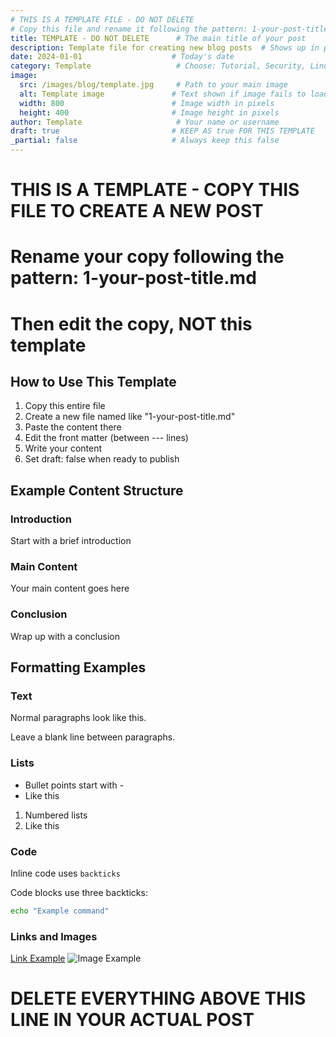 ```yaml
---
# THIS IS A TEMPLATE FILE - DO NOT DELETE
# Copy this file and rename it following the pattern: 1-your-post-title.md
title: TEMPLATE - DO NOT DELETE      # The main title of your post
description: Template file for creating new blog posts  # Shows up in previews
date: 2024-01-01                    # Today's date
category: Template                   # Choose: Tutorial, Security, Linux, or Networking
image:
  src: /images/blog/template.jpg     # Path to your main image
  alt: Template image               # Text shown if image fails to load
  width: 800                        # Image width in pixels
  height: 400                       # Image height in pixels
author: Template                     # Your name or username
draft: true                         # KEEP AS true FOR THIS TEMPLATE
_partial: false                     # Always keep this false
---
```


# THIS IS A TEMPLATE - COPY THIS FILE TO CREATE A NEW POST
# Rename your copy following the pattern: 1-your-post-title.md
# Then edit the copy, NOT this template

## How to Use This Template
1. Copy this entire file
2. Create a new file named like "1-your-post-title.md"
3. Paste the content there
4. Edit the front matter (between --- lines)
5. Write your content
6. Set draft: false when ready to publish

## Example Content Structure
### Introduction
Start with a brief introduction

### Main Content
Your main content goes here

### Conclusion
Wrap up with a conclusion

## Formatting Examples
### Text
Normal paragraphs look like this.

Leave a blank line between paragraphs.

### Lists
- Bullet points start with -
- Like this
1. Numbered lists
2. Like this

### Code
Inline code uses `backticks`

Code blocks use three backticks:
```bash
echo "Example command"
```

### Links and Images
[Link Example](https://example.com)
![Image Example](/images/blog/example.jpg)

# DELETE EVERYTHING ABOVE THIS LINE IN YOUR ACTUAL POST 
